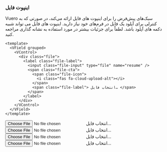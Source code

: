 ### اینپوت فایل

Vuero سبک‌های پیش‌فرض را برای اینپوت های فایل ارائه می‌کند، در صورتی که به کنترلی برای آپلود یک فایل در فرم‌های خود نیاز دارید.
اینپوت های فایل می تواند شبیه دکمه های آپلود باشد.
لطفاً برای جزئیات بیشتر در مورد استفاده به نشانه گذاری مراجعه کنید.

<!--code-->

```vue
<template>
  <VField grouped>
    <VControl>
      <div class="file">
        <label class="file-label">
          <input class="file-input" type="file" name="resume" />
          <span class="file-cta">
            <span class="file-icon">
              <i class="fas fa-cloud-upload-alt"></i>
            </span>
            <span class="file-label"> انتخاب فایل… </span>
          </span>
        </label>
      </div>
    </VControl>
  </VField>
</template>
```

<!--/code-->

<!--example-->

<VField grouped>
    <VControl>
        <div class="file">
            <label class="file-label">
                <input class="file-input" type="file" name="resume">
                <span class="file-cta">
                    <span class="file-icon">
                        <i class="fas fa-cloud-upload-alt"></i>
                    </span>
                    <span class="file-label">
                        انتخاب فایل… 
                    </span>
                </span>
            </label>
        </div>
    </VControl>
    <VControl>
        <div class="file is-default">
            <label class="file-label">
                <input class="file-input" type="file" name="resume">
                <span class="file-cta">
                    <span class="file-icon">
                        <i class="fas fa-cloud-upload-alt"></i>
                    </span>
                    <span class="file-label">
                        انتخاب فایل… 
                    </span>
                </span>
            </label>
        </div>
    </VControl>
    <VControl>
        <div class="file is-primary">
            <label class="file-label">
                <input class="file-input" type="file" name="resume">
                <span class="file-cta">
                    <span class="file-icon">
                        <i class="fas fa-cloud-upload-alt"></i>
                    </span>
                    <span class="file-label">
                        انتخاب فایل… 
                    </span>
                </span>
            </label>
        </div>
    </VControl>
    <VControl>
        <div class="file is-info">
            <label class="file-label">
                <input class="file-input" type="file" name="resume">
                <span class="file-cta">
                    <span class="file-icon">
                        <i class="fas fa-cloud-upload-alt"></i>
                    </span>
                    <span class="file-label">
                        انتخاب فایل… 
                    </span>
                </span>
            </label>
        </div>
    </VControl>
</VField>

<!--/example-->
